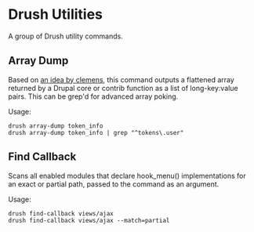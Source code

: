 # Drush Utilities

A group of Drush utility commands.


## Array Dump

Based on [an idea by clemens](http://build2be.com/content/can-you-dig-it-drupal-nested-array), this command outputs a flattened array returned by a Drupal core or contrib function as a list of long-key:value pairs. This can be grep'd for advanced array poking.

Usage:

    drush array-dump token_info
    drush array-dump token_info | grep "^tokens\.user"


## Find Callback

Scans all enabled modules that declare hook_menu() implementations for an exact or partial path, passed to the command as an argument.

Usage:

    drush find-callback views/ajax
    drush find-callback views/ajax --match=partial
